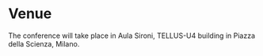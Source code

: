 # Venue

The conference will take place in Aula Sironi, TELLUS-U4 building in Piazza della Scienza, Milano.
